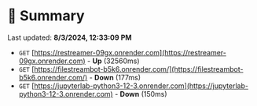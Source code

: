 # 📖 Summary
Last updated: **8/3/2024, 12:33:09 PM**

- `GET` [https://restreamer-09gx.onrender.com](https://restreamer-09gx.onrender.com) - **Up** (32560ms)
- `GET` [https://filestreambot-b5k6.onrender.com/](https://filestreambot-b5k6.onrender.com/) - **Down** (177ms)
- `GET` [https://jupyterlab-python3-12-3.onrender.com](https://jupyterlab-python3-12-3.onrender.com) - **Down** (150ms)
